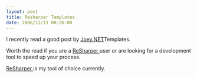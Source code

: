 ```yaml
---
layout: post
title: Resharper Templates
date: 2006/12/11 00:26:00
---
```



I recently read a good post by [Joey.NET](http://www.jetbrains.com/resharper/)Templates.  
  
Worth the read if you are a [ReSharper ](http://www.jetbrains.com/resharper/)user or are looking for a development tool to speed up your process.  
  
[ReSharper ](http://www.jetbrains.com/resharper/)is my tool of choice currently.
